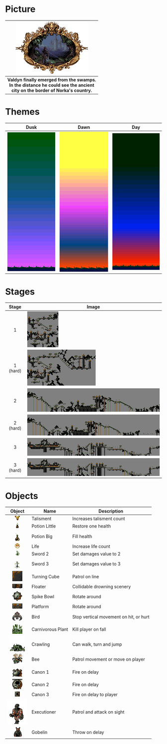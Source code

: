 # Picture

|![Picture](world/ancienttown/picture.png)
| :---:
|**Valdyn finally emerged from the swamps.<br/>In the distance he could see the ancient<br/>city on the border of Norka's country.**

# Themes

|Dusk | Dawn | Day
| --- | --- | ---
|![Dusk](world/ancienttown/dusk.png) | ![Dawn](world/ancienttown/dawn.png) | ![Day](world/ancienttown/day.png)

# Stages

|Stage | Image
| :---: | ---
|1 | [![Stage1](world/ancienttown/stage1_mini.png)](https://raw.githubusercontent.com/b3dgs/lionheart-remake/master/lionheart-game/src/main/resources/com/b3dgs/lionheart/levels/ancienttown/stage6.png)
|1 (hard) | [![Stage1](world/ancienttown/stage1_hard_mini.png)](https://raw.githubusercontent.com/b3dgs/lionheart-remake/master/lionheart-game/src/main/resources/com/b3dgs/lionheart/levels/ancienttown/stage6_hard.png)
|2 | [![Stage2](world/ancienttown/stage2_mini.png)](https://raw.githubusercontent.com/b3dgs/lionheart-remake/master/lionheart-game/src/main/resources/com/b3dgs/lionheart/levels/ancienttown/stage7.png)
|2 (hard) | [![Stage2](world/ancienttown/stage2_hard_mini.png)](https://raw.githubusercontent.com/b3dgs/lionheart-remake/master/lionheart-game/src/main/resources/com/b3dgs/lionheart/levels/ancienttown/stage7_hard.png)
|3 | [![Stage3](world/ancienttown/stage3_mini.png)](https://raw.githubusercontent.com/b3dgs/lionheart-remake/master/lionheart-game/src/main/resources/com/b3dgs/lionheart/levels/ancienttown/stage8.png)
|3 (hard) | [![Stage3](world/ancienttown/stage3_hard_mini.png)](https://raw.githubusercontent.com/b3dgs/lionheart-remake/master/lionheart-game/src/main/resources/com/b3dgs/lionheart/levels/ancienttown/stage8_hard.png)

# Objects

|Object | Name | Description |
| :---: | --- | --- |
|![Talisment](world/ancienttown/talisment.gif) | Talisment | Increases talisment count
|![PotionLittle](world/ancienttown/potionlittle.gif) | Potion Little | Restore one health
|![PotionBig](world/ancienttown/potionbig.gif) | Potion Big | Fill health
|![Life](world/ancienttown/life.gif) | Life | Increase life count
|![Sword2](world/ancienttown/sword2.gif) | Sword 2 | Set damages value to 2
|![Sword3](world/ancienttown/sword3.gif) | Sword 3 | Set damages value to 3
|![TurningCube](world/ancienttown/turningcube.gif) | Turning Cube | Patrol on line
|![Floater](world/ancienttown/floater.png) | Floater | Collidable drowning scenery
|![SpikeBowl](world/ancienttown/spikebowl.png) | Spike Bowl | Rotate around
|![Platform](world/ancienttown/platform.png) | Platform | Rotate around
|![Bird](world/ancienttown/bird.gif) | Bird | Stop vertical movement on hit, or hurt
|![CarnivorousPlant](world/ancienttown/carnivorousplant.gif) | Carnivorous Plant | Kill player on fall
|![Crawling](world/ancienttown/crawling.gif) | Crawling | Can walk, turn and jump
|![Bee](world/ancienttown/bee.gif) | Bee | Patrol movement or move on player
|![Canon1](world/ancienttown/canon1.gif) | Canon 1 | Fire on delay
|![Canon2](world/ancienttown/canon2.png) | Canon 2 | Fire on delay
|![Canon3](world/ancienttown/canon3.gif) | Canon 3 | Fire on delay to player
|![Executioner](world/ancienttown/executioner.gif) | Executioner | Patrol and attack on sight
|![Gobelin](world/ancienttown/gobelin.png) | Gobelin | Throw on delay
